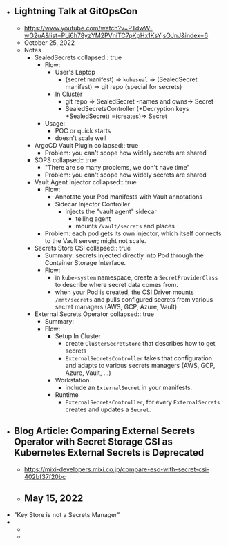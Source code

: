 - ## Lightning Talk at GitOpsCon
	- https://www.youtube.com/watch?v=PTdwW-wG2uA&list=PLj6h78yzYM2PVniTC7pKpHx1KsYjsOJnJ&index=6
	- October 25, 2022
	- Notes
		- SealedSecrets
		  collapsed:: true
			- Flow:
				- User's Laptop
					- (secret manifest) => `kubeseal` => (SealedSecret manifest) => git repo (special for secrets)
				- In Cluster
					- git repo => SealedSecret -names and owns-> Secret
					- SealedSecretsController (+Decryption keys +SealedSecret) =(creates)=> Secret
			- Usage:
				- POC or quick starts
				- doesn't scale well
		- ArgoCD Vault Plugin
		  collapsed:: true
			- Problem: you can't scope how widely secrets are shared
		- SOPS
		  collapsed:: true
			- "There are so many problems, we don't have time"
			- Problem: you can't scope how widely secrets are shared
		- Vault Agent Injector
		  collapsed:: true
			- Flow:
				- Annotate your Pod manifests with Vault annotations
				- Sidecar Injector Controller
					- injects the "vault agent" sidecar
						- telling agent
						- mounts `/vault/secrets` and places
			- Problem: each pod gets its own injector, which itself connects to the Vault server; might not scale.
		- Secrets Store CSI
		  collapsed:: true
			- Summary: secrets injected directly into Pod through the Container Storage Interface.
			- Flow:
				- in `kube-system` namespace, create a `SecretProviderClass` to describe where secret data comes from.
				- when your Pod is created, the CSI Driver mounts `/mnt/secrets` and pulls configured secrets from various secret managers (AWS, GCP, Azure, Vault)
		- External Secrets Operator
		  collapsed:: true
			- Summary:
			- Flow:
				- Setup In Cluster
					- create `ClusterSecretStore` that describes how to get secrets
					- `ExternalSecretsController` takes that configuration and adapts to various secrets managers (AWS, GCP, Azure, Vault, ...)
				- Workstation
					- include an `ExternalSecret` in your manifests.
				- Runtime
					- `ExternalSecretsController`, for every `ExternalSecrets` creates and updates a `Secret`.
- ## Blog Article: Comparing External Secrets Operator with Secret Storage CSI as Kubernetes External Secrets is Deprecated
	- https://mixi-developers.mixi.co.jp/compare-eso-with-secret-csi-402bf37f20bc
	- May 15, 2022
		-
- "Key Store is not a Secrets Manager"
-
	-
	-